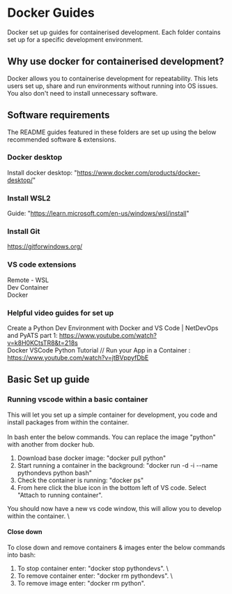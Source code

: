 # Docker Guides

Docker set up guides for containerised development. Each folder contains set up for a specific development environment.

## Why use docker for containerised development?

Docker allows you to containerise development for repeatability. This lets users set up, share and run environments without running into OS issues. You also don't need to install unnecessary software.

## Software requirements

The README guides featured in these folders are set up using the below recommended software & extensions.

### Docker desktop

Install docker desktop: "https://www.docker.com/products/docker-desktop/"

### Install WSL2

Guide: "https://learn.microsoft.com/en-us/windows/wsl/install"

### Install Git

https://gitforwindows.org/

### VS code extensions

Remote - WSL \
Dev Container \
Docker

### Helpful video guides for set up

Create a Python Dev Environment with Docker and VS Code | NetDevOps and PyATS part 1: https://www.youtube.com/watch?v=k8H0KCtsTR8&t=218s \
Docker VSCode Python Tutorial // Run your App in a Container : https://www.youtube.com/watch?v=jtBVppyfDbE

## Basic Set up guide

### Running vscode within a basic container

This will let you set up a simple container for development, you code and install packages from within the container. \
\
In bash enter the below commands. You can replace the image "python" with another from docker hub.

1. Download base docker image: "docker pull python"
2. Start running a container in the background: "docker run -d -i --name pythondevs python bash"
3. Check the container is running: "docker ps"
4. From here click the blue icon in the bottom left of VS code. Select "Attach to running container".

You should now have a new vs code window, this will allow you to develop within the container. \

#### Close down

To close down and remove containers & images enter the below commands into bash:

1. To stop container enter: "docker stop pythondevs". \
2. To remove container enter: "docker rm pythondevs". \
3. To remove image enter: "docker rm python".
